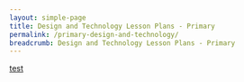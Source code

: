 ```yaml
---
layout: simple-page
title: Design and Technology Lesson Plans - Primary
permalink: /primary-design-and-technology/
breadcrumb: Design and Technology Lesson Plans - Primary
---
```

[test](/placeholder-primary-design-and-technology-easy/)
